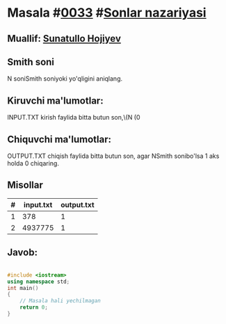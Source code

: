 
<h1>Masala #<a href="https://robocontest.uz/tasks/0033">0033</a> #<a href="https://robocontest.uz/tasks?category=4">Sonlar nazariyasi</a></h1>
<h2> Muallif: <a href="https://robocontest.uz/profile/sunnat">Sunatullo Hojiyev</a></h2>
<h2>Smith soni</h2>
<p>N soniSmith soniyoki yo'qligini aniqlang.</p>
<h2>Kiruvchi ma'lumotlar:</h2>
<p>INPUT.TXT kirish faylida bitta butun son,\(N (0 <N <2 \space 147\space 483\space 647)\)soni kiritiladi.</p>
<h2>Chiquvchi ma'lumotlar:</h2>
<p>OUTPUT.TXT chiqish faylida bitta butun son, agar NSmith sonibo'lsa 1 aks holda 0 chiqaring.</p>
<h2>Misollar</h2>
<table>
    <thead>
        <tr>
            <th>#</th>
            <th>input.txt</th>
            <th>output.txt</th>
        </tr>
    </thead>
    <tbody>
            <tr>
                <td>1</td>
                <td>378</td>
                <td>1</td>
            </tr>
            <tr>
                <td>2</td>
                <td>4937775</td>
                <td>1</td>
            </tr>
    </tbody>
    </table>
    
<h2>Javob:</h2>

######
```cpp
#include <iostream>
using namespace std;
int main()
{
    // Masala hali yechilmagan
    return 0;
}
```
